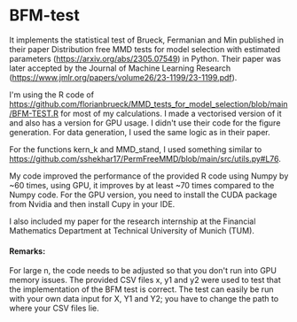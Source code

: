 # BFM-test

It implements the statistical test of Brueck, Fermanian and Min published in their paper Distribution free MMD tests for model selection with estimated parameters (https://arxiv.org/abs/2305.07549) in Python. 
Their paper was later accepted by the Journal of Machine Learning Research (https://www.jmlr.org/papers/volume26/23-1199/23-1199.pdf).

I'm using the R code of https://github.com/florianbrueck/MMD_tests_for_model_selection/blob/main/BFM-TEST.R for most of my calculations. I made a vectorised version of it and also has a version for GPU usage. I didn't use their code for the figure generation. For data generation, I used the same logic as in their paper.

For the functions kern_k and MMD_stand, I used something similar to https://github.com/sshekhar17/PermFreeMMD/blob/main/src/utils.py#L76.

My code improved the performance of the provided R code using Numpy by ~60 times, using GPU, it improves by at least ~70 times compared to the Numpy code. 
For the GPU version, you need to install the CUDA package from Nvidia and then install Cupy in your IDE.

I also included my paper for the research internship at the Financial Mathematics Department at Technical University of Munich (TUM).






#### Remarks:
For large n, the code needs to be adjusted so that you don't run into GPU memory issues.
The provided CSV files x, y1 and y2 were used to test that the implementation of the BFM test is correct.
The test can easily be run with your own data input for X, Y1 and Y2; you have to change the path to where your CSV files lie.
